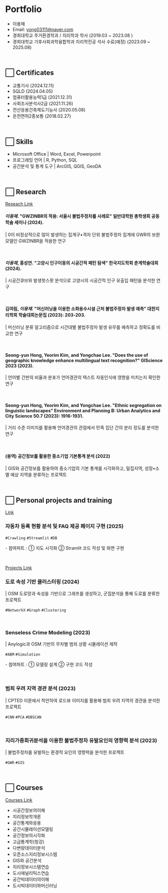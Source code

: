 # Portfolio

- 이용채
- Email: yong03111@naver.com
- 경희대학교 주거환경학과 / 지리학과 학사 (2019.03 ~ 2023.08 )
- 경희대학교 기후사회과학융합학과 지리학전공 석사 수료(예정) (2023.09 ~ 2025.08)

<br>


## ⬜ Certificates
- 교통기사 (2024.12.11)
- SQLD (2024.04.05)
- 컴퓨터활용능력1급 (2021.12.31)
- 사회조사분석사2급 (2021.11.26)
- 전산응용건축제도기능사 (2020.05.08)
- 운전면허2종보통 (2018.02.27)

<br>

## ⬜ Skills
- Microsoft Office | Word, Excel, Powerpoint
- 프로그래밍 언어 | R, Python, SQL
- 공간분석 및 통계 도구 | ArcGIS, QGIS, GeoDA

<br>

## ⬜ Research

[Reseach Link](https://github.com/chaeylee9/Research)
#### *이용채*. "GWZINBR의 적용: 서울시 불법주정차를 사례로" 일반대학원 총학생회 공동학술 세미나 (2024).
| 0이 비정상적으로 많이 발생하는 집계구•격자 단위 불법주정차 집계에 GWR의 보완 모델인 GWZINBR을 적용한 연구

<br>

#### *이용채*, 홍성연. "고양시 인구이동의 시공간적 패턴 탐색" 한국지도학회 춘계학술대회 (2024).
| 시공간큐브와 발생핫스팟 분석으로 고양시의 시공간적 인구 유출입 패턴을 분석한 연구

<br>

#### 김여림, *이용채*. "머신러닝을 이용한 소화용수시설 근처 불법주정차 발생 예측" 대한지리학회 학술대회논문집 (2023): 203-203.
| 머신러닝 분류 알고리즘으로 시간대별 불법주정차 발생 유무를 예측하고 정확도를 비교한 연구

<br>

#### Seong-yun Hong, Yeorim Kim, and **Yongchae Lee**. "Does the use of geographic knowledge enhance multilingual text recognition?" GIScience 2023 (2023).
| 언어별 간판의 비율과 분포가 언어경관의 텍스트 자동인식에 영향을 미치는지 확인한 연구

<br>

#### Seong-yun Hong, Yeorim Kim, and **Yongchae Lee**. "Ethnic segregation on linguistic landscapes" Environment and Planning B: Urban Analytics and City Science 50.7 (2023): 1916-1931.
| 거리 수준 이미지를 활용해 언어경관의 관점에서 민족 집단 간의 분리 정도를 분석한 연구

<br>

#### (용역) 공간정보를 활용한 중소기업 기본통계 분석 (2022)
| GIS와 공간정보를 활용하여 중소기업의 기본 통계를 시각화하고, 밀집지역, 성장•소멸 예상 지역을 분류하는 프로젝트

<br>


## ⬜ Personal projects and training

[Link](https://github.com/chaeylee9/SKN-monthly-project1-team2)
### 자동차 등록 현황 분석 및 FAQ 제공 페이지 구현 (2025)

```#Crawling``` ```#Streamlit``` ```#DB```

   \-  참여파트 : ① 지도 시각화 ② Stramlit 코드 작성 및 화면 구현 

<br>

[Projects Link](https://github.com/chaeylee9/Projects)
### 도로 속성 기반 클러스터링 (2024)
| OSM 도로망과 속성을 기반으로 그래프를 생성하고, 군집분석을 통해 도로를 분류한 프로젝트

```#NetworkX``` ```#Graph``` ```#Clustering```

<br>

### Senseless Crime Modeling (2023)
| Anylogic과 OSM 기반의 무차별 범죄 상황 시뮬레이션 제작

```#ABM``` ```#Simulation```

   \-  참여파트 : ① 모델링 설계 ② 구현 코드 작성 

<br>

### 범죄 우려 지역 경관 분석 (2023)
| CPTED 이론에서 착안하여 로드뷰 이미지를 활용해 범죄 우려 지역의 경관을 분석한 프로젝트

```#CNN``` ```#PCA``` ```#DBSCAN```

<br>

### 지리가중회귀분석을 이용한 불법주정차 유발요인의 영향력 분석 (2023)
| 불법주정차를 유발하는 환경적 요인의 영향력을 분석한 프로젝트

```#GWR``` ```#GIS```

<br>

## ⬜ Courses

[Courses Link](https://github.com/chaeylee9/Courses)
- 시공간정보의이해
- 지리정보학개론
- 공간통계와응용
- 공간시뮬레이션모델링
- 공간정보의시각화
- 고급통계학(청강)
- 다변량데이터분석
- 오픈소스지리정보시스템
- GIS와 공간분석
- 지리정보시스템연습
- 도시애널리틱스연습
- 공간빅데이터의이해
- 도시빅데이터와머신러닝

